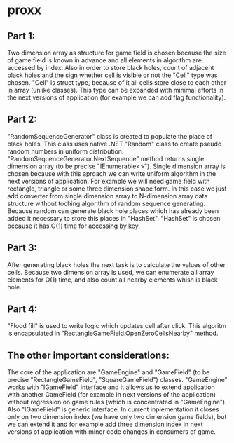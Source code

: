 # proxx

## Part 1:
Two dimension array as structure for game field is chosen because the size of game field is known in advance and all elements in algorithm are accessed by index.
Also in order to store black holes, count of adjacent black holes and the sign whether cell is visible or not the "Cell" type was chosen. "Cell" is struct type, because of it all cells store close to each other in array (unlike classes).
This type can be expanded with minimal efforts in the next versions of application (for example we can add flag functionality).


## Part 2:
"RandomSequenceGenerator" class is created to populate the place of black holes. This class uses native .NET "Random" class to create pseudo random numbers in uniform distribution.
"RandomSequenceGenerator.NextSequence" method returns single dimension array (to be precise "IEnumerable<>"). 
Single dimension array is chosen because with this aproach we can write uniform algorithm in the next versions of application. For example we will need game field with rectangle, triangle or some three dimension shape form. In this case we just add converter from single dimension array to N-dimension array data structure without toching algorithm of random sequence generating.
Because random can generate black hole places which has already been added it necessary to store this places in "HashSet". "HashSet" is chosen because it has O(1) time for accessing by key.


## Part 3:
After generating black holes the next task is to calculate the values of other cells. Because two dimension array is used, we can enumerate all array elements for O(1) time, and also count all nearby elements whish is black hole.

## Part 4:
"Flood fill" is used to write logic which updates cell after click. This algoritm is encapsulated in "RectangleGameField.OpenZeroCellsNearby" method.

## The other important considerations:
The core of the application are "GameEngine" and "GameField" (to be precise "RectangleGameField", "SquareGameField") classes. "GameEngine" works with "IGameField" interface and it allows us to extend application with another GameField (for example in next versions of the application) without regression on game rules (which is concentrated in "GameEngine").
Also "IGameField" is generic interface. In current inplementation it closes only on two dimension index (we have only two dimension game fields), but we can extend it and for example add three dimension index in next versions of application with minor code changes in consumers of game.

